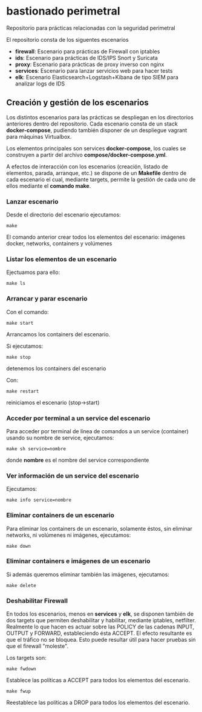 # bastionado perimetral
Repositorio para prácticas relacionadas con la seguridad perimetral

El repositorio consta de los siguentes escenarios

* **firewall**: Escenario para prácticas de Firewall con iptables
* **ids**: Escenario para prácticas de IDS/IPS Snort y Suricata
* **proxy**: Escenario para prácticas de proxy inverso con nginx
* **services**: Escenario para lanzar servicios web para hacer tests
* **elk**: Escenario Elasticsearch+Logstash+Kibana de tipo SIEM para analizar logs de IDS

## Creación y gestión de los escenarios

Los distintos escenarios para las prácticas se despliegan en los directorios anteriores dentro del repositorio. Cada escenario consta de un stack **docker-compose**, pudiendo también disponer de un despliegue vagrant para máquinas Virtualbox.

Los elementos principales son services **docker-compose**, los cuales se construyen a partir del archivo **compose/docker-compose.yml**.

A efectos de interacción con los escenarios (creación, listado de elementos, parada, arranque, etc.) se dispone de un **Makefile** dentro de cada escenario el cual, mediante targets, permite la gestión de cada uno de ellos mediante el **comando make**.

### Lanzar escenario

Desde el directorio del escenario ejecutamos:

`make`

El comando anterior crear todos los elementos del escenario: imágenes docker, networks, containers y volúmenes

### Listar los elementos de un escenario

Ejectuamos para ello:

`make ls`

### Arrancar y parar escenario

Con el comando:

`make start`

Arrancamos los containers del escenario.

Si ejecutamos:

`make stop`

detenemos los containers del escenario

Con:

`make restart`

reiniciamos el escenario (stop->start)

### Acceder por terminal a un service del escenario

Para acceder por terminal de línea de comandos a un service (container) usando su nombre de service, ejecutamos:

`make sh service=nombre`

donde **nombre** es el nombre del service correspondiente

### Ver información de un service del escenario

Ejecutamos:

`make info service=nombre`

### Eliminar containers de un escenario

Para eliminar los containers de un escenario, solamente éstos, sin eliminar networks, ni volúmenes ni imágenes, ejecutamos:

`make down`

### Eliminar containers e imágenes de un escenario

Si además queremos eliminar también las imágenes, ejecutamos:

`make delete`

### Deshabilitar Firewall

En todos los escenarios, menos en **services** y **elk**, se disponen también de dos targets que permiten deshabilitar y habilitar, mediante iptables, netfilter. Realmente lo que hacen es actuar sobre las POLICY de las cadenas INPUT, OUTPUT y FORWARD, estableciendo ésta ACCEPT. El efecto resultante es que el tráfico no se bloquea. Esto puede resultar útil para hacer pruebas sin que el firewall "moleste".

Los targets son:

`make fwdown`

Establece las políticas a ACCEPT para todos los elementos del escenario.

`make fwup`

Reestablece las políticas a DROP para todos los elementos del escenario.
